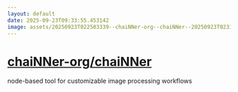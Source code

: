 ```yaml
---
layout: default
date: 2025-09-23T09:33:55.453142
image: assets/20250923T022503339--chaiNNer-org--chaiNNer--20250923T023131505--cropped.png
---
```


# [chaiNNer-org/chaiNNer](https://github.com/chaiNNer-org/chaiNNer)

node-based tool for customizable image processing workflows

